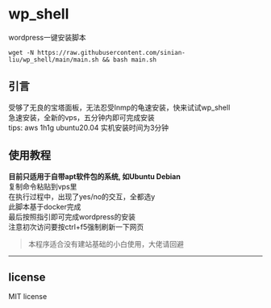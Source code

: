 # wp_shell
wordpress一键安装脚本
```
wget -N https://raw.githubusercontent.com/sinian-liu/wp_shell/main/main.sh && bash main.sh
```
## 引言
受够了无良的宝塔面板，无法忍受lnmp的龟速安装，快来试试wp_shell<br>
急速安装，全新的vps，五分钟内即可完成安装<br>
tips: aws 1h1g ubuntu20.04 实机安装时间为3分钟
## 使用教程
**目前只适用于自带apt软件包的系统, 如Ubuntu Debian**<br>
复制命令粘贴到vps里<br>
在执行过程中，出现了yes/no的交互，全都选y<br>
此脚本基于docker完成<br>
最后按照指引即可完成wordpress的安装<br>
注意初次访问要按ctrl+f5强制刷新一下网页
> 本程序适合没有建站基础的小白使用，大佬请回避
---
## license
MIT license

